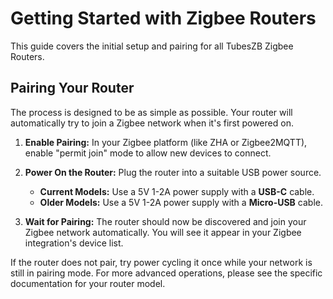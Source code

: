 # Getting Started with Zigbee Routers

This guide covers the initial setup and pairing for all TubesZB Zigbee Routers.

## Pairing Your Router

The process is designed to be as simple as possible. Your router will automatically try to join a Zigbee network when it's first powered on.

1.  **Enable Pairing:** In your Zigbee platform (like ZHA or Zigbee2MQTT), enable "permit join" mode to allow new devices to connect.

2.  **Power On the Router:** Plug the router into a suitable USB power source.
    * **Current Models:** Use a 5V 1-2A power supply with a **USB-C** cable.
    * **Older Models:** Use a 5V 1-2A power supply with a **Micro-USB** cable.

3.  **Wait for Pairing:** The router should now be discovered and join your Zigbee network automatically. You will see it appear in your Zigbee integration's device list.

If the router does not pair, try power cycling it once while your network is still in pairing mode. For more advanced operations, please see the specific documentation for your router model.